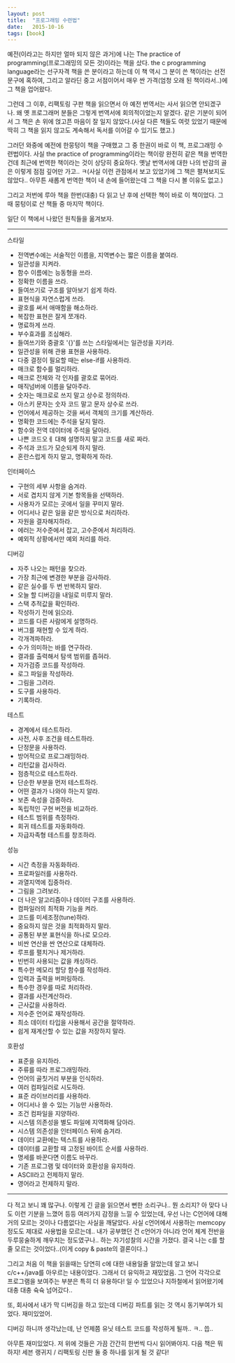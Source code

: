 ```yaml
---
layout: post
title:  "프로그래밍 수련법"
date:   2015-10-16
tags: [book]
---
```


예전(이라고는 하지만 얼마 되지 않은 과거)에 나는 The practice of programming(프로그래밍의 모든 것)이라는 책을 샀다. the c programming language라는 선구자격 책을 쓴 분이라고 하는데 이 책 역시 그 분이 쓴 책이라는 선전문구에 혹하여, 그리고 알라딘 중고 서점이어서 매우 싼 가격(엄청 오래 된 책이라서..)에 그 책을 업어왔다. 

  그런데 그 이후, 리팩토링 구판 책을 읽으면서 아 예전 번역서는 사서 읽으면 안되겠구나. 왜 옛 프로그래머 분들은 그렇게 번역서에 회의적이었는지 알겠다. 같은 기분이 되어서 그 책은 손 위에 얹고픈 마음이 잘 일지 않았다.(사실 다른 책들도 여럿 있었기 때문에 딱히 그 책을 읽지 않고도 계속해서 독서를 이어갈 수 있기도 했고.) 

  그러던 와중에 예전에 한뭉텅이 책을 구매했고 그 중 한권이 바로 이 책, 프로그래밍 수련법이다. 사실 the practice of programming이라는 책이랑 완전히 같은 책을 번역한 건데 최근에 번역한 책이라는 것이 상당히 중요하다. 옛날 번역서에 대한 나의 반감의 골은 이렇게 점점 깊어만 가고.. ㅋ(사실 이런 관점에서 보고 있었기에 그 책은 펼쳐보지도 않았다.. 아무튼 새롭게 번역한 책이 내 손에 들어왔는데 그 책을 다시 볼 이유도 없고.) 

  그리고 저번에 루아 책을 한번(대충) 다 읽고 난 후에 선택한 책이 바로 이 책이었다. 그때 뭉텅이로 산 책들 중 마지막 책이다. 

  일단 이 책에서 나왔던 원칙들을 옮겨보자. 

------------------------------------------------ 
스타일 
- 전역변수에는 서술적인 이름을, 지역변수는 짧은 이름을 붙여라. 
- 일관성을 지켜라. 
- 함수 이름에는 능동형을 쓰라. 
- 정확한 이름을 쓰라. 
- 들여쓰기로 구조를 알아보기 쉽게 하라. 
- 표현식을 자연스럽게 쓰라. 
- 괄호를 써서 애매함을 해소하라. 
- 복잡한 표현은 잘게 쪼개라. 
- 명료하게 쓰라. 
- 부수효과를 조심해라. 
- 들여쓰기와 중괄호 '{}'를 쓰는 스타일에서는 일관성을 지키라. 
- 일관성을 위해 관용 표현을 사용하라. 
- 다중 결정이 필요할 때는 else-if를 사용하라. 
- 매크로 함수를 멀리하라. 
- 매크로 전체와 각 인자를 괄호로 묶어라. 
- 매직넘버에 이름을 달아주라. 
- 숫자는 매크로로 쓰지 말고 상수로 정의하라. 
- 아스키 문자는 숫자 코드 말고 문자 상수로 쓰라. 
- 언어에서 제공하는 것을 써서 객체의 크기를 계산하라. 
- 명확한 코드에는 주석을 달지 말라. 
- 함수와 전역 데이터에 주석을 달아라. 
- 나쁜 코드오ㅔ 대해 설명하지 말고 코드를 새로 짜라. 
- 주석과 코드가 모순되게 하지 말라. 
- 혼란스럽게 하지 말고, 명확하게 하라. 

인터페이스 
- 구현의 세부 사항을 숨겨라. 
- 서로 겹치지 않게 기본 항목들을 선택하라. 
- 사용자가 모르는 곳에서 일을 꾸미지 말라. 
- 어디서나 같은 일을 같은 방식으로 처리하라. 
- 자원을 결자해지하라. 
- 에러는 저수준에서 잡고, 고수준에서 처리하라. 
- 예외적 상황에서만 예외 처리를 하라. 

디버깅 
- 자주 나오는 패턴을 찾으라. 
- 가장 최근에 변경한 부분을 감사하라. 
- 같은 실수를 두 번 반복하지 말라. 
- 오늘 할 디버깅을 내일로 미루지 말라. 
- 스택 추적값을 확인하라. 
- 작성하기 전에 읽으라. 
- 코드를 다른 사람에게 설명하라. 
- 버그를 재현할 수 있게 하라. 
- 각개격파하라. 
- 수가 의미하는 바를 연구하라. 
- 결과를 출력해서 탐색 범위를 좁혀라. 
- 자가검증 코드를 작성하라. 
- 로그 파일을 작성하라. 
- 그림을 그려라. 
- 도구를 사용하라. 
- 기록하라. 

테스트 
- 경계에서 테스트하라. 
- 사전, 사후 조건을 테스트하라. 
- 단정문을 사용하라. 
- 방어적으로 프로그래밍하라. 
- 리턴값을 검사하라. 
- 점층적으로 테스트하라. 
- 단순한 부분을 먼저 테스트하라. 
- 어떤 결과가 나와야 하는지 알라. 
- 보존 속성을 검증하라. 
- 독립적인 구현 버전을 비교하라. 
- 테스트 범위를 측정하라. 
- 회귀 테스트를 자동화하라. 
- 자급자족형 테스트를 창조하라. 

성능 
- 시간 측정을 자동화하라. 
- 프로파일러를 사용하라. 
- 과열지역에 집중하라. 
- 그림을 그려보라. 
- 더 나은 알고리즘이나 데이터 구조를 사용하라. 
- 컴파일러의 최적화 기능을 켜라. 
- 코드를 미세조정(tune)하라. 
- 중요하지 않은 것을 최적화하지 말라. 
- 공통된 부분 표현식을 하나로 모으라. 
- 비싼 연산을 싼 연산으로 대체하라. 
- 루프를 펼치거나 제거하라. 
- 빈번히 사용되는 값을 캐싱하라. 
- 특수한 메모리 할당 함수를 작성하라. 
- 입력과 출력을 버퍼링하라. 
- 특수한 경우를 따로 처리하라. 
- 결과를 사전계산하라. 
- 근사값을 사용하라. 
- 저수준 언어로 재작성하라. 
- 최소 데이터 타입을 사용해서 공간을 절약하라. 
- 쉽게 재계산할 수 있는 값을 저장하지 말라. 

호환성 
- 표준을 유지하라. 
- 주류를 따라 프로그래밍하라. 
- 언어의 골칫거리 부분을 인식하라. 
- 여러 컴파일러로 시도하라. 
- 표준 라이브러리를 사용하라. 
- 어디서나 쓸 수 있는 기능만 사용하라. 
- 조건 컴파일을 지양하라. 
- 시스템 의존성을 별도 파일에 지역화해 담아라. 
- 시스템 의존성을 인터페이스 뒤에 숨겨라. 
- 데이터 교환에는 텍스트를 사용하라. 
- 데이터를 교환할 때 고정된 바이트 순서를 사용하라. 
- 명세를 바꾼다면 이름도 바꾸라. 
- 기존 프로그램 및 데이터와 호환성을 유지하라. 
- ASCII라고 전제하지 말라. 
- 영어라고 전제하지 말라. 

------------------------------------------------ 

  다 적고 보니 꽤 많구나. 이렇게 긴 글을 읽으면서 뻔한 소리구나.. 뭔 소리지? 아 맞다 나도 이런 기분을 느꼈어 등등 여러가지 감정을 느낄 수 있었는데, 우선 나는 C언어에 대해 거의 모르는 것이나 다름없다는 사실을 깨달았다. 사실 c언어에서 사용하는 memcopy 정도도 제대로 사용법을 모르는데.. 내가 공부했던 건 c언어가 아니라 언어 체계 전반을 두루뭉술하게 깨우치는 정도였구나.. 하는 자기성찰의 시간을 가졌다. 결국 나는 c를 할 줄 모르는 것이었다..(이게 copy & paste의 결론이다..) 

  그리고 처음 이 책을 읽을때는 당연히 c에 대한 내용일줄 알았는데 알고 보니 c/c++/java를 아우르는 내용이었다. 그래서 더 유익하고 재밌었음. 그 언어 각각으로 프로그램을 보여주는 부분은 특히 더 유용하다! 일 수 있었으나 지하철에서 읽어왔기에 대충 대충 슉슉 넘어갔다.. 

  또, 회사에서 내가 막 디버깅을 하고 있는데 디버깅 파트를 읽는 것 역시 동기부여가 되었다. 재미있었어. 

  디버깅 하니까 생각났는데, 난 언제쯤 유닛 테스트 코드를 작성하게 될까.. ㅋ.. 씁.. 

  아무튼 재미있었다. 저 위에 것들은 가끔 간간히 한번씩 다시 읽어봐야지. 다음 책은 뭐하지! 세븐 랭귀지 / 리팩토링 신판 둘 중 하나를 읽게 될 것 같다!